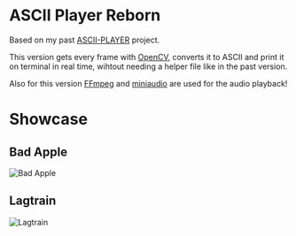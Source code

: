 # ASCII Player Reborn

Based on my past [ASCII-PLAYER](https://github.com/Azrielx86/ASCII-PLAYER) project.

This version gets every frame with [OpenCV](https://opencv.org/), converts it to ASCII and print it on terminal in real time, wihtout needing a helper file like in the past version.

Also for this version [FFmpeg](https://ffmpeg.org/) and [miniaudio](https://miniaud.io/) are used for the audio playback!

# Showcase

## Bad Apple

![Bad Apple](./docs/bad_apple.gif)

## Lagtrain

![Lagtrain](./docs/lagtrain.gif)